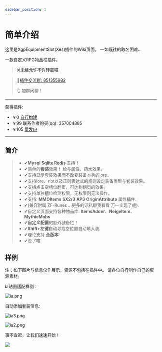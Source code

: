 ```yaml
---
sidebar_position: 1
---
```


# 简单介绍

这里是XgpEquipmentSlot(Xes)插件的Wiki页面。
一如既往的取名困难..

一款自定义RPG物品栏插件。

> ❌**未经允许不许转载喵**

> 🔮[插件交流群: 851355982](https://qm.qq.com/cgi-bin/qm/qr?_wv=1027&k=SY19EvEiFZvqx_mwGSvYn5N-NkgoiqBd&authKey=ch4cQrooW0WGSG9IlomgJH43qyhE8W8alImhOM%2FUbhcTSTb7f1nH%2Fq5k7KlhRhX8&noverify=0&group_code=851355982)
>
> 👆 加群闲聊 !

---

获得插件: 
- ￥0 [自行构建](https://github.com/xgpjun/XgpEquipmentSlot/tree/master)
- ￥99 联系作者购买(qq): 357004885  
- ￥105 [爱发电](https://afdian.net/a/xgp666)


---
## 简介

> - ✔**Mysql Sqlite Redis** 支持！
> - ✔简单的**套装**效果！ 给与属性、药水效果。
> - ✔支持显示套装效果而不改变装备本身的lore。
> - ✔支持lore、nbt以及正则表达式的规则设定装备类型与套装效果。
> - ✔支持点击空槽位翻页，可达到翻页的效果。
> - ✔支持单独槽位检测权限，无权限则无法操作。
> - ✔支持: **MMOItems** **SX2/3** **AP3**  **OriginAttribute** 属性插件.
> - ✔(兼容附属 ZF-Runes ...更多的话私聊我看看 万一实现了呢).
> - ✔自定义页面支持各种物品库: **ItemsAdder**、**NeigeItem**、**MythicMobs**
> - ✔**自定义配置**的额外装备栏！
> - ✔**Shift+左键**自动寻找空位置自动填入装.
> - ✔理论支持 **全版本** 
> - ✔没了喵

## 样例

注：如下图片与信息仅作展示，资源不包括在插件中。 请各位自行制作自己的资源素材。

ia贴图适配样例：

![ia.png](https://s2.loli.net/2023/10/07/6VrREbagWdLXzOx.png)

自动添加套装信息:

![ia3.png](https://s2.loli.net/2023/10/07/doTK3jgbJkDFwEp.png)

![ia2.png](https://s2.loli.net/2023/10/07/KWbXvTFtzyoPul9.png)

事不宜迟，让我们速速开始！

![](https://s2.loli.net/2023/08/10/ZfDBeQ762cn9NFT.jpg)

